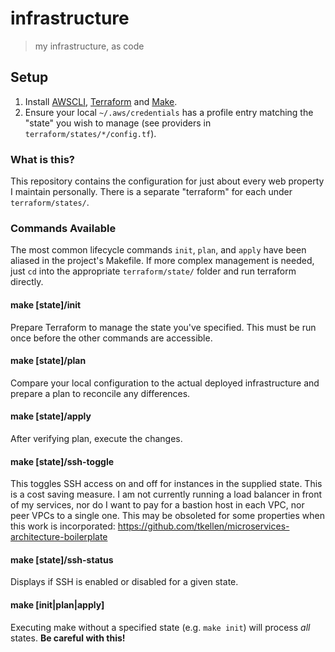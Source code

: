 # infrastructure
> my infrastructure, as code

## Setup
1. Install [AWSCLI], [Terraform] and [Make].
2. Ensure your local `~/.aws/credentials` has a profile entry matching the
   "state" you wish to manage (see providers in `terraform/states/*/config.tf`).

### What is this?
This repository contains the configuration for just about every web property
I maintain personally. There is a separate "terraform" for each under `terraform/states/`.

### Commands Available
The most common lifecycle commands `init`, `plan`, and `apply` have been aliased
in the project's Makefile. If more complex management is needed, just `cd` into
the appropriate `terraform/state/` folder and run terraform directly.

#### make [state]/init
Prepare Terraform to manage the state you've specified. This must be run once
before the other commands are accessible.

#### make [state]/plan
Compare your local configuration to the actual deployed infrastructure and
prepare a plan to reconcile any differences.

#### make [state]/apply
After verifying plan, execute the changes.

#### make [state]/ssh-toggle
This toggles SSH access on and off for instances in the supplied state. This
is a cost saving measure. I am not currently running a load balancer in front of
my services, nor do I want to pay for a bastion host in each VPC, nor peer VPCs
to a single one. This may be obsoleted for some properties when this work is incorporated:
https://github.com/tkellen/microservices-architecture-boilerplate

#### make [state]/ssh-status
Displays if SSH is enabled or disabled for a given state.

#### make [init|plan|apply]
Executing make without a specified state (e.g. `make init`) will process *all*
states. **Be careful with this!**

[AWSCLI]: http://docs.aws.amazon.com/cli/latest/userguide/installing.html
[Terraform]: https://www.terraform.io/downloads.html
[Make]: https://www.gnu.org/software/software.html
